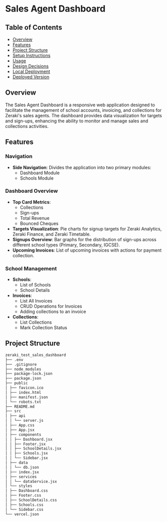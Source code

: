 # Sales Agent Dashboard

## Table of Contents

- [Overview](#overview)
- [Features](#features)
- [Project Structure](#project-structure)
- [Setup Instructions](#setup-instructions)
- [Usage](#usage)
- [Design Decisions](#design-decisions)
- [Local Deployment](#local-deployment)
- [Deployed Version](https://zeraki-test-sales-dashboard.vercel.app/)

## Overview

The Sales Agent Dashboard is a responsive web application designed to facilitate the management of school accounts, invoicing, and collections for Zeraki's sales agents. The dashboard provides data visualization for targets and sign-ups, enhancing the ability to monitor and manage sales and collections activities.

## Features

### Navigation

- **Side Navigation**: Divides the application into two primary modules:
  - Dashboard Module
  - Schools Module

### Dashboard Overview

- **Top Card Metrics**:
  - Collections
  - Sign-ups
  - Total Revenue
  - Bounced Cheques
- **Targets Visualization**: Pie charts for signup targets for Zeraki Analytics, Zeraki Finance, and Zeraki Timetable.
- **Signups Overview**: Bar graphs for the distribution of sign-ups across different school types (Primary, Secondary, IGCSE).
- **Upcoming Invoices**: List of upcoming invoices with actions for payment collection.

### School Management

- **Schools**:
  - List of Schools
  - School Details
- **Invoices**:
  - List All Invoices
  - CRUD Operations for Invoices
  - Adding collections to an invoice
- **Collections**:
  - List Collections
  - Mark Collection Status

## Project Structure
```bash
zeraki_test_sales_dashboard
├── .env
├── .gitignore
├── node_modules
├── package-lock.json
├── package.json
├── public
│ ├── favicon.ico
│ ├── index.html
│ ├── manifest.json
│ └── robots.txt
├── README.md
├── src
│ ├── api
│ │ └── server.js
│ ├── App.css
│ ├── App.jsx
│ ├── components
│ │ ├── Dashboard.jsx
│ │ ├── Footer.jsx
│ │ ├── SchoolDetails.jsx
│ │ ├── Schools.jsx
│ │ └── Sidebar.jsx
│ ├── data
│ │ └── db.json
│ ├── index.jsx
│ ├── services
│ │ └── dataService.jsx
│ └── styles
│ ├── Dashboard.css
│ ├── Footer.css
│ ├── SchoolDetails.css
│ ├── Schools.css
│ └── Sidebar.css
└── vercel.json
```
